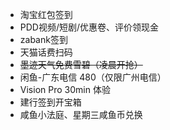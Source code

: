 - 淘宝红包签到
- PDD视频/短剧/优惠卷、评价领现金
- zabank签到
- 天猫话费扫码
- ~~墨迹天气免费雪碧（凌晨开抢）~~
- 闲鱼-广东电信 480（仅限广州电信）
- Vision Pro 30min 体验
- 建行签到开宝箱
- 咸鱼小法庭、星期三咸鱼币兑换